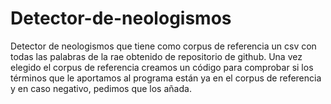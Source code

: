 # Detector-de-neologismos
Detector de neologismos que tiene como corpus de referencia un csv con todas las palabras de la rae obtenido de repositorio de github. Una vez elegido el corpus de referencia creamos un código para comprobar si los términos que le aportamos al programa están ya en el corpus de referencia y en caso negativo, pedimos que los añada.
